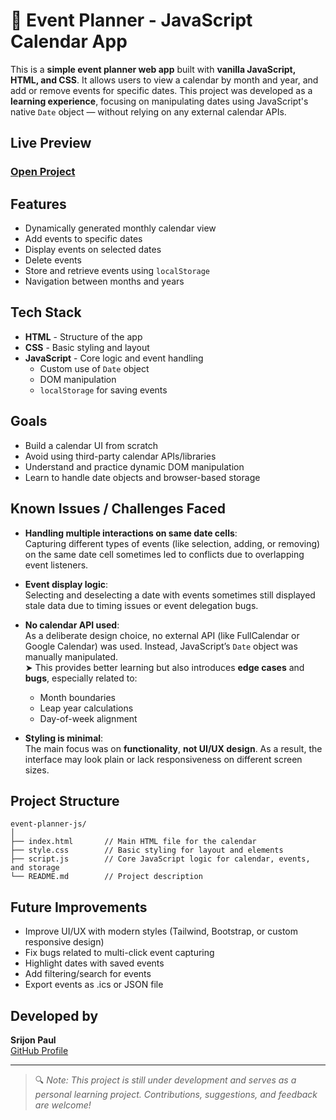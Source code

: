 # 📅 Event Planner - JavaScript Calendar App

This is a **simple event planner web app** built with **vanilla JavaScript, HTML, and CSS**. It allows users to view a calendar by month and year, and add or remove events for specific dates. This project was developed as a **learning experience**, focusing on manipulating dates using JavaScript's native `Date` object — without relying on any external calendar APIs.

## Live Preview

### [**Open Project**](https://event-planner-js.netlify.app/) 

## Features

- Dynamically generated monthly calendar view
- Add events to specific dates
- Display events on selected dates
- Delete events
- Store and retrieve events using `localStorage`
- Navigation between months and years

## Tech Stack

- **HTML** - Structure of the app
- **CSS** - Basic styling and layout
- **JavaScript** - Core logic and event handling
  - Custom use of `Date` object
  - DOM manipulation
  - `localStorage` for saving events

## Goals

- Build a calendar UI from scratch
- Avoid using third-party calendar APIs/libraries
- Understand and practice dynamic DOM manipulation
- Learn to handle date objects and browser-based storage

## Known Issues / Challenges Faced

- **Handling multiple interactions on same date cells**:  
  Capturing different types of events (like selection, adding, or removing) on the same date cell sometimes led to conflicts due to overlapping event listeners.

- **Event display logic**:  
  Selecting and deselecting a date with events sometimes still displayed stale data due to timing issues or event delegation bugs.

- **No calendar API used**:  
  As a deliberate design choice, no external API (like FullCalendar or Google Calendar) was used. Instead, JavaScript’s `Date` object was manually manipulated.  
  ➤ This provides better learning but also introduces **edge cases** and **bugs**, especially related to:
  - Month boundaries
  - Leap year calculations
  - Day-of-week alignment

- **Styling is minimal**:  
  The main focus was on **functionality**, **not UI/UX design**. As a result, the interface may look plain or lack responsiveness on different screen sizes.

## Project Structure

```plaintext
event-planner-js/
│
├── index.html       // Main HTML file for the calendar
├── style.css        // Basic styling for layout and elements
├── script.js        // Core JavaScript logic for calendar, events, and storage
└── README.md        // Project description
```

## Future Improvements

- Improve UI/UX with modern styles (Tailwind, Bootstrap, or custom responsive design)
- Fix bugs related to multi-click event capturing
- Highlight dates with saved events
- Add filtering/search for events
- Export events as .ics or JSON file

## Developed by

**Srijon Paul**  
[GitHub Profile](https://github.com/Srijon-paul)

---

> 🔍 _Note: This project is still under development and serves as a personal learning project. Contributions, suggestions, and feedback are welcome!_